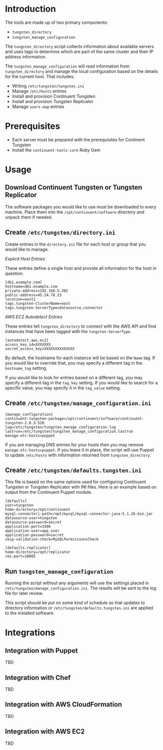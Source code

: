 Introduction
===

The tools are made up of two primary components:

* `tungsten_directory`
* `tungsten_manage_configuration`

The `tungsten_directory` script collects information about available servers and uses tags to determine which are part of the same cluster and their IP address information.

The `tungsten_manage_configuration` will read information from `tungsten_directory` and manage the local configuration based on the details for the current host. That includes:

* Writing `/etc/tungsten/tungsten.ini`
* Manage `/etc/hosts` entries
* Install and provision Continuent Tungsten
* Install and provision Tungsten Replicator
* Manage `users.map` entries

Prerequisites
===

* Each server must be prepared with the prerequisites for Continent Tungsten
* Install the `continuent-tools-core` Ruby Gem

Usage
===

Download Continuent Tungsten or Tungsten Replicator
---

The software packages you would like to use must be downloaded to every machine. Place them into the `/opt/continuent/software` directory and unpack them if needed.

Create `/etc/tungsten/directory.ini`
---

Create entries in the `directory.ini` file for each host or group that you would like to manage.

*Explicit Host Entries*

These entries define a single host and provide all information for the host in question.

    [db1.example.com]
    hostname=db1.example.com
    private-address=192.168.5.202
    public-address=45.24.78.23
    location=east1
    tags.tungsten-ClusterName=east
    tags.tungsten-ServerType=datasource,connector
    
*AWS EC2 Autodetect Entries*

These entries tell `tungsten_directory` to connect with the AWS API and find instances that have been tagged with the `tungsten-ServerType`.

    [autodetect.aws.ec2]
    access_key_id=XXXXXXX
    secret_access_key=XXXXXXXXXXXXXX
    
By default, the hostname for each instance will be based on the `Name` tag. If you would like to override that, you may specify a different tag in the `hostname_tag` setting.

If you would like to look for entries based on a different tag, you may specify a different tag in the `tag_key` setting. If you would like to search for a specific value, you may specify it in the `tag_value` setting.

Create `/etc/tungsten/manage_configuration.ini`
---

    [manage_configuration]
    continuent-tungsten-package=/opt/continuent/software/continuent-tungsten-2.0.3-520
    log=/etc/tungsten/tungsten_manage_configuration.log
    lastrun=/etc/tungsten/tungsten_manage_configuration.lastrun
    manage-etc-hosts=puppet

If you are managing DNS entries for your hosts then you may remove `manage-etc-hosts=puppet`. If you leave it in place, the script will use Puppet to update `/etc/hosts` with information returned from `tungsten_directory`.

Create `/etc/tungsten/defaults.tungsten.ini`
---

This file is based on the same options used for configuring Continuent Tungsten or Tungsten Replicator with INI files. Here is an example based on output from the Continuent Puppet module.

    [defaults]
    user=tungsten
    home-directory=/opt/continuent
    mysql-connectorj-path=/opt/mysql/mysql-connector-java-5.1.26-bin.jar
    datasource-user=tungsten
    datasource-password=secret
    application-port=3306
    application-user=app_user
    application-password=secret
    skip-validation-check=MySQLPermissionsCheck
    
    [defaults.replicator]
    home-directory=/opt/replicator
    rmi-port=10002

Run `tungsten_manage_configuration`
---

Running the script without any arguments will use the settings placed in `/etc/tungsten/manage_configuration.ini`. The results will be sent to the log file for later review.

This script should be put on some kind of schedule so that updates to directory information or `/etc/tungsten/defaults.tungsten.ini` are applied to the installed software.

Integrations
===

Integration with Puppet
---

TBD

Integration with Chef
---

TBD

Integration with AWS CloudFormation
---

TBD

Integration with AWS EC2
---

TBD